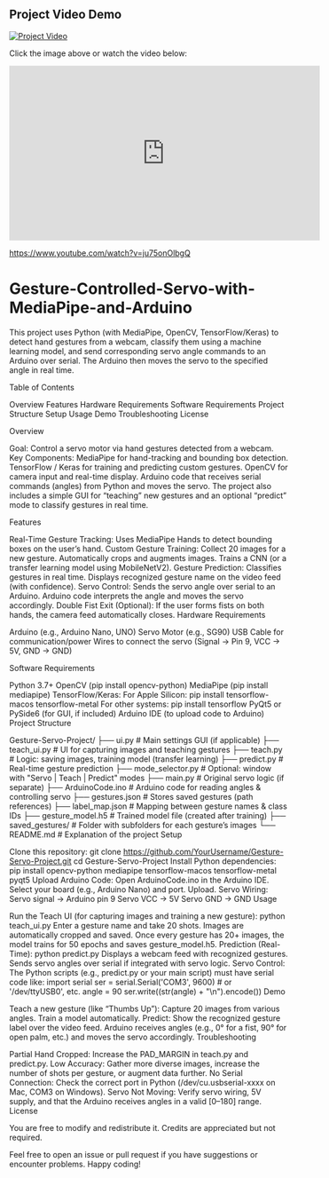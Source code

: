 ## Project Video Demo

[![Project Video](https://img.youtube.com/vi/ju75onOlbgQ/0.jpg)](https://www.youtube.com/watch?v=ju75onOlbgQ)

Click the image above or watch the video below:

<iframe width="560" height="315" src="https://www.youtube.com/embed/ju75onOlbgQ" title="YouTube video player" frameborder="0" allow="accelerometer; autoplay; clipboard-write; encrypted-media; gyroscope; picture-in-picture" allowfullscreen></iframe>

https://www.youtube.com/watch?v=ju75onOlbgQ


# Gesture-Controlled-Servo-with-MediaPipe-and-Arduino
This project uses Python (with MediaPipe, OpenCV, TensorFlow/Keras) to detect hand gestures from a webcam, classify them using a machine learning model, and send corresponding servo angle commands to an Arduino over serial. The Arduino then moves the servo to the specified angle in real time.

Table of Contents

Overview
Features
Hardware Requirements
Software Requirements
Project Structure
Setup
Usage
Demo
Troubleshooting
License

Overview

Goal: Control a servo motor via hand gestures detected from a webcam.
Key Components:
MediaPipe for hand-tracking and bounding box detection.
TensorFlow / Keras for training and predicting custom gestures.
OpenCV for camera input and real-time display.
Arduino code that receives serial commands (angles) from Python and moves the servo.
The project also includes a simple GUI for “teaching” new gestures and an optional “predict” mode to classify gestures in real time.

Features

Real-Time Gesture Tracking:
Uses MediaPipe Hands to detect bounding boxes on the user’s hand.
Custom Gesture Training:
Collect 20 images for a new gesture.
Automatically crops and augments images.
Trains a CNN (or a transfer learning model using MobileNetV2).
Gesture Prediction:
Classifies gestures in real time.
Displays recognized gesture name on the video feed (with confidence).
Servo Control:
Sends the servo angle over serial to an Arduino.
Arduino code interprets the angle and moves the servo accordingly.
Double Fist Exit (Optional):
If the user forms fists on both hands, the camera feed automatically closes.
Hardware Requirements

Arduino (e.g., Arduino Nano, UNO)
Servo Motor (e.g., SG90)
USB Cable for communication/power
Wires to connect the servo (Signal -> Pin 9, VCC -> 5V, GND -> GND)


Software Requirements

Python 3.7+
OpenCV (pip install opencv-python)
MediaPipe (pip install mediapipe)
TensorFlow/Keras:
For Apple Silicon:
pip install tensorflow-macos tensorflow-metal
For other systems:
pip install tensorflow
PyQt5 or PySide6 (for GUI, if included)
Arduino IDE (to upload code to Arduino)
Project Structure

Gesture-Servo-Project/
├── ui.py               # Main settings GUI (if applicable)
├── teach_ui.py         # UI for capturing images and teaching gestures
├── teach.py            # Logic: saving images, training model (transfer learning)
├── predict.py          # Real-time gesture prediction
├── mode_selector.py    # Optional: window with "Servo | Teach | Predict" modes
├── main.py             # Original servo logic (if separate)
├── ArduinoCode.ino     # Arduino code for reading angles & controlling servo
├── gestures.json       # Stores saved gestures (path references)
├── label_map.json      # Mapping between gesture names & class IDs
├── gesture_model.h5    # Trained model file (created after training)
├── saved_gestures/     # Folder with subfolders for each gesture’s images
└── README.md           # Explanation of the project
Setup

Clone this repository:
git clone https://github.com/YourUsername/Gesture-Servo-Project.git
cd Gesture-Servo-Project
Install Python dependencies:
pip install opencv-python mediapipe tensorflow-macos tensorflow-metal pyqt5
Upload Arduino Code:
Open ArduinoCode.ino in the Arduino IDE.
Select your board (e.g., Arduino Nano) and port.
Upload.
Servo Wiring:
Servo signal -> Arduino pin 9
Servo VCC -> 5V
Servo GND -> GND
Usage

Run the Teach UI (for capturing images and training a new gesture):
python teach_ui.py
Enter a gesture name and take 20 shots.
Images are automatically cropped and saved.
Once every gesture has 20+ images, the model trains for 50 epochs and saves gesture_model.h5.
Prediction (Real-Time):
python predict.py
Displays a webcam feed with recognized gestures.
Sends servo angles over serial if integrated with servo logic.
Servo Control:
The Python scripts (e.g., predict.py or your main script) must have serial code like:
import serial
ser = serial.Serial('COM3', 9600)  # or '/dev/ttyUSB0', etc.
angle = 90
ser.write((str(angle) + "\n").encode())
Demo

Teach a new gesture (like “Thumbs Up”):
Capture 20 images from various angles.
Train a model automatically.
Predict:
Show the recognized gesture label over the video feed.
Arduino receives angles (e.g., 0° for a fist, 90° for open palm, etc.) and moves the servo accordingly.
Troubleshooting

Partial Hand Cropped: Increase the PAD_MARGIN in teach.py and predict.py.
Low Accuracy: Gather more diverse images, increase the number of shots per gesture, or augment data further.
No Serial Connection: Check the correct port in Python (/dev/cu.usbserial-xxxx on Mac, COM3 on Windows).
Servo Not Moving: Verify servo wiring, 5V supply, and that the Arduino receives angles in a valid [0–180] range.
License

You are free to modify and redistribute it. Credits are appreciated but not required.

Feel free to open an issue or pull request if you have suggestions or encounter problems. Happy coding!
